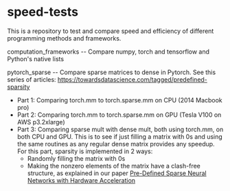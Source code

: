 # speed-tests

This is a repository to test and compare speed and efficiency of different programming methods and frameworks.

computation_frameworks -- Compare numpy, torch and tensorflow and Python's native lists

pytorch_sparse -- Compare sparse matrices to dense in Pytorch. See this series of articles: https://towardsdatascience.com/tagged/predefined-sparsity
- Part 1: Comparing torch.mm to torch.sparse.mm on CPU (2014 Macbook pro)
- Part 2: Comparing torch.mm to torch.sparse.mm on GPU (Tesla V100 on AWS p3.2xlarge)
- Part 3: Comparing sparse mult with dense mult, both using torch.mm, on both CPU and GPU. This is to see if just filling a matrix with 0s and using the same routines as any regular dense matrix provides any speedup. For this part, sparsity is implemented in 2 ways:
  - Randomly filling the matrix with 0s
  - Making the nonzero elements of the matrix have a clash-free structure, as explained in our paper [Pre-Defined Sparse Neural Networks with Hardware Acceleration](https://ieeexplore.ieee.org/document/8689061)
